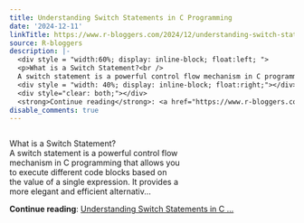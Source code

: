```yaml
---
title: Understanding Switch Statements in C Programming
date: '2024-12-11'
linkTitle: https://www.r-bloggers.com/2024/12/understanding-switch-statements-in-c-programming/
source: R-bloggers
description: |-
  <div style = "width:60%; display: inline-block; float:left; ">
  <p>What is a Switch Statement?<br />
  A switch statement is a powerful control flow mechanism in C programming that allows you to execute different code blocks based on the value of a single expression. It provides a more elegant and efficient alternativ...</p></div>
  <div style = "width: 40%; display: inline-block; float:right;"></div>
  <div style="clear: both;"></div>
  <strong>Continue reading</strong>: <a href="https://www.r-bloggers.com/2024/12/understanding-switch-statements-in-c-programming/">Understanding Switch Statements in C ...
disable_comments: true
---
```

<div style = "width:60%; display: inline-block; float:left; ">
<p>What is a Switch Statement?<br />
A switch statement is a powerful control flow mechanism in C programming that allows you to execute different code blocks based on the value of a single expression. It provides a more elegant and efficient alternativ...</p></div>
<div style = "width: 40%; display: inline-block; float:right;"></div>
<div style="clear: both;"></div>
<strong>Continue reading</strong>: <a href="https://www.r-bloggers.com/2024/12/understanding-switch-statements-in-c-programming/">Understanding Switch Statements in C ...